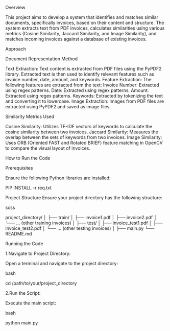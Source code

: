 Overview

This project aims to develop a system that identifies and matches similar documents, specifically invoices, based on their content and structure. The system extracts text from PDF invoices, calculates similarities using various metrics (Cosine Similarity, Jaccard Similarity, and Image Similarity), and matches incoming invoices against a database of existing invoices.

Approach

Document Representation Method

Text Extraction:
Text content is extracted from PDF files using the PyPDF2 library.
Extracted text is then used to identify relevant features such as invoice number, date, amount, and keywords.
Feature Extraction:
The following features are extracted from the text:
Invoice Number: Extracted using regex patterns.
Date: Extracted using regex patterns.
Amount: Extracted using regex patterns.
Keywords: Extracted by tokenizing the text and converting it to lowercase.
Image Extraction:
Images from PDF files are extracted using PyPDF2 and saved as image files.

Similarity Metrics Used

Cosine Similarity:
Utilizes TF-IDF vectors of keywords to calculate the cosine similarity between two invoices.
Jaccard Similarity:
Measures the overlap between the sets of keywords from two invoices.
Image Similarity:
Uses ORB (Oriented FAST and Rotated BRIEF) feature matching in OpenCV to compare the visual layout of invoices.

How to Run the Code

Prerequisites

Ensure the following Python libraries are installed:

PIP INSTALL -r req.txt

Project Structure
Ensure your project directory has the following structure:

scss

project_directory/
│
├── train/
│   ├── invoice1.pdf
│   ├── invoice2.pdf
│   └── ... (other training invoices)
│
├── test/
│   ├── invoice_test1.pdf
│   ├── invoice_test2.pdf
│   └── ... (other testing invoices)
│
├── main.py
└── README.md

Running the Code

1.Navigate to Project Directory:

Open a terminal and navigate to the project directory:

bash

cd /path/to/your/project_directory

2.Run the Script:

Execute the main script:

bash

python main.py



